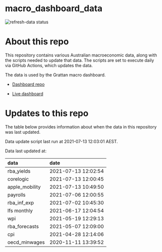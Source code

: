 
<!-- README.md is generated from README.Rmd. Please edit that file -->

# macro\_dashboard\_data

<!-- badges: start -->

![refresh-data
status](https://github.com/grattan/macro_dashboard_data/workflows/refresh-data/badge.svg)

<!-- badges: end -->

# About this repo

This repository contains various Australian macroeconomic data, along
with the scripts needed to update that data. The scripts are set to
execute daily via GitHub Actions, which updates the data.

The data is used by the Grattan macro dashboard.

  - [Dashboard repo](https://github.com/grattan/macrodashboard)

  - [Live dashboard](https://mattcowgill.shinyapps.io/macrodashboard/)

# Updates to this repo

The table below provides information about when the data in this
repository was last updated.

Data update script last run at 2021-07-13 12:03:01 AEST.

Data last updated at:

| data            | date                |
| :-------------- | :------------------ |
| rba\_yields     | 2021-07-13 12:02:54 |
| corelogic       | 2021-07-13 12:00:45 |
| apple\_mobility | 2021-07-13 10:49:50 |
| payrolls        | 2021-07-06 12:00:55 |
| rba\_inf\_exp   | 2021-07-02 10:45:30 |
| lfs monthly     | 2021-06-17 12:04:54 |
| wpi             | 2021-05-19 12:29:13 |
| rba\_forecasts  | 2021-05-07 12:09:00 |
| cpi             | 2021-04-28 12:14:06 |
| oecd\_minwages  | 2020-11-11 13:39:52 |
